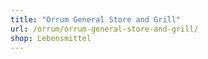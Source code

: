 ```yaml
---
title: "Orrum General Store and Grill"
url: /orrum/orrum-general-store-and-grill/
shop: Lebensmittel
---
```

